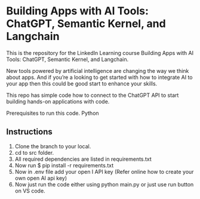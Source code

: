 # Building Apps with AI Tools: ChatGPT, Semantic Kernel, and Langchain
This is the repository for the LinkedIn Learning course Building Apps with AI Tools: ChatGPT, Semantic Kernel, and Langchain.
 
New tools powered by artificial intelligence are changing the way we think about apps. And if you’re a looking to get started with how to integrate AI to your app then this could be good start to enhance your skills.

This repo has simple code how to connect to the ChatGPT API to start building hands-on applications with code. 

Prerequisites to run this code.
Python

## Instructions
1. Clone the branch to your local.
2. cd to src folder.
3. All required dependencies are listed in requirements.txt
4. Now run $ pip install -r requirements.txt
5. Now in .env file add your open I API key (Refer online how to create your own open AI api key)
6. Now just run the code either using python main.py or just use run button on VS code.


